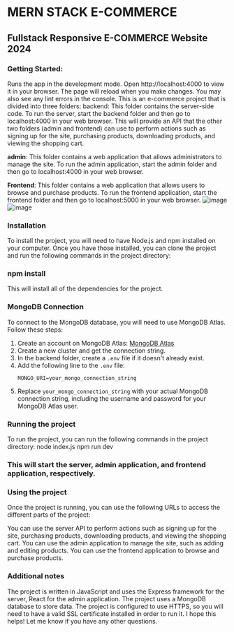 # MERN STACK E-COMMERCE

## Fullstack Responsive E-COMMERCE Website 2024

### Getting Started:
Runs the app in the development mode.
Open http://localhost:4000 to view it in your browser.
The page will reload when you make changes.
You may also see any lint errors in the console.
This is an e-commerce project that is divided into three folders:
backend: This folder contains the server-side code. To run the server, start the backend folder and then go to localhost:4000 in your web browser. This will provide an API that the other two folders (admin and frontend) can use to perform actions such as signing up for the site, purchasing products, downloading products, and viewing the shopping cart.

**admin**: This folder contains a web application that allows administrators to manage the site. To run the admin application, start the admin folder and then go to localhost:4000 in your web browser.

**Frontend**: This folder contains a web application that allows users to browse and purchase products. To run the frontend application, start the frontend folder and then go to localhost:5000 in your web browser.
![image](https://github.com/Orel7777/E-commerce_Shop/assets/124579830/ac3bcd13-2da1-4974-935e-aa830d490163)
![image](https://github.com/Orel7777/E-commerce_Shop/assets/124579830/dc7cd530-1a21-4fa0-8385-247fa9166b50)


### Installation
To install the project, you will need to have Node.js and npm installed on your computer. Once you have those installed, you can clone the project and run the following commands in the project directory:

### npm install
   This will install all of the dependencies for the project.

### MongoDB Connection
To connect to the MongoDB database, you will need to use MongoDB Atlas. Follow these steps:

1. Create an account on MongoDB Atlas: [MongoDB Atlas](https://www.mongodb.com/cloud/atlas)
2. Create a new cluster and get the connection string.
3. In the backend folder, create a `.env` file if it doesn't already exist.
4. Add the following line to the `.env` file:
    ```
    MONGO_URI=your_mongo_connection_string
    ```
5. Replace `your_mongo_connection_string` with your actual MongoDB connection string, including the username and password for your MongoDB Atlas user.

### Running the project
To run the project, you can run the following commands in the project directory:
node index.js
npm run dev 

### This will start the server, admin application, and frontend application, respectively.

### Using the project
Once the project is running, you can use the following URLs to access the different parts of the project:

You can use the server API to perform actions such as signing up for the site, purchasing products, downloading products, and viewing the shopping cart. You can use the admin application to manage the site, such as adding and editing products. You can use the frontend application to browse and purchase products.

### Additional notes
The project is written in JavaScript and uses the Express framework for the server, React for the admin application.
The project uses a MongoDB database to store data.
The project is configured to use HTTPS, so you will need to have a valid SSL certificate installed in order to run it.
I hope this helps! Let me know if you have any other questions.
